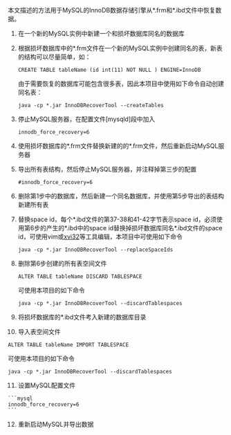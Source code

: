 本文描述的方法用于MySQL的InnoDB数据存储引擎从\*.frm和\*.ibd文件中恢复数据。

1. 在一个新的MySQL实例中新建一个和损坏数据库同名的数据库

2. 根据损坏数据库中的\*.frm文件在一个新的MySQL实例中创建同名的表，新表的结构可以尽量简单，如：

   ```mysql
   CREATE TABLE tableName (id int(11) NOT NULL ) ENGINE=InnoDB
   ```
   由于需要恢复的数据库可能包含很多表，因此本项目中使用如下命令自动创建同名表：

   ```shell
   java -cp *.jar InnoDBRecoverTool --createTables
   ```

3. 停止MySQL服务器，在配置文件[mysqld]段中加入

   ```mysql
   innodb_force_recovery=6
   ```

4. 使用损坏数据库的\*.frm文件替换新建的的\*.frm文件，然后重新启动MySQL服务器

5. 导出所有表结构，然后停止MySQL服务器，并注释掉第三步的配置

   ```mysql
   #innodb_force_recovery=6
   ```

6. 删除第1步中的数据库，然后新建一个同名数据库，并使用第5步导出的表结构新建所有表

7. 替换space id，每个\*.ibd文件的第37-38和41-42字节表示space id，必须使用第6步的产生的\*.ibd中的space id替换掉损坏数据库同名\*.ibd文件的space id，可使用vim或[xvi32](http://www.chmaas.handshake.de/delphi/freeware/xvi32/xvi32.htm)等工具编辑，本项目中可使用如下命令

   ```shell
   java -cp *.jar InnoDBRecoverTool --replaceSpaceIds
   ```

8. 删除第6步创建的所有表空间文件

   ```mysql
   ALTER TABLE tableName DISCARD TABLESPACE
   ```
   可使用本项目的如下命令

   ```shell
   java -cp *.jar InnoDBRecoverTool --discardTablespaces
   ```

9. 将损坏数据库的\*.ibd文件考入新建的数据库目录

10. 导入表空间文件

   ```mysql
   ALTER TABLE tableName IMPORT TABLESPACE
   ```

   可使用本项目的如下命令

   ```shell
   java -cp *.jar InnoDBRecoverTool --discardTablespaces
   ```

11.  设置MySQL配置文件

    ```mysql
    innodb_force_recovery=6
    ```

12. 重新启动MySQL并导出数据
